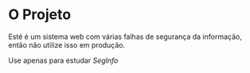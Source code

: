 # O Projeto

Esté é um sistema web com várias falhas de segurança da informação, então não utilize isso em produção.


Use apenas para estudar *SegInfo*